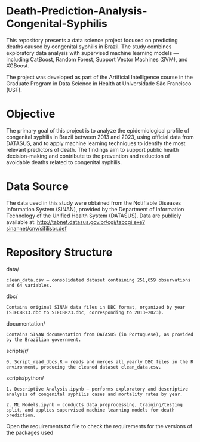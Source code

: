 # Death-Prediction-Analysis-Congenital-Syphilis

This repository presents a data science project focused on predicting deaths caused by congenital syphilis in Brazil. The study combines exploratory data analysis with supervised machine learning models — including CatBoost, Random Forest, Support Vector Machines (SVM), and XGBoost.

The project was developed as part of the Artificial Intelligence course in the Graduate Program in Data Science in Health at Universidade São Francisco (USF).

# Objective

The primary goal of this project is to analyze the epidemiological profile of congenital syphilis in Brazil between 2013 and 2023, using official data from DATASUS, and to apply machine learning techniques to identify the most relevant predictors of death.
The findings aim to support public health decision-making and contribute to the prevention and reduction of avoidable deaths related to congenital syphilis.

# Data Source

The data used in this study were obtained from the Notifiable Diseases Information System (SINAN), provided by the Department of Information Technology of the Unified Health System (DATASUS).
Data are publicly available at:
http://tabnet.datasus.gov.br/cgi/tabcgi.exe?sinannet/cnv/sifilisbr.def

# Repository Structure

data/

    clean_data.csv — consolidated dataset containing 251,659 observations and 64 variables.

dbc/

    Contains original SINAN data files in DBC format, organized by year
    (SIFCBR13.dbc to SIFCBR23.dbc, corresponding to 2013–2023).

documentation/

    Contains SINAN documentation from DATASUS (in Portuguese), as provided by the Brazilian government.

scripts/r/

    0. Script_read_dbcs.R — reads and merges all yearly DBC files in the R environment, producing the cleaned dataset clean_data.csv.

scripts/python/

    1. Descriptive Analysis.ipynb — performs exploratory and descriptive analysis of congenital syphilis cases and mortality rates by year.

    2. ML Models.ipynb — conducts data preprocessing, training/testing split, and applies supervised machine learning models for death prediction.


Open the requirements.txt file to check the requirements for the versions of the packages used

